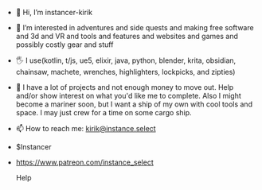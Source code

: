- 👋 Hi, I’m instancer-kirik
- 👀 I’m interested in adventures and side quests and making free software and 3d and VR and tools and features and websites and games and possibly costly gear and stuff
- 🖐 I use(kotlin, t/js, ue5, elixir, java, python, blender, krita, obsidian, chainsaw, machete, wrenches, highlighters, lockpicks, and zipties)
- 💞️ I have a lot of projects and not enough money to move out. Help and/or show interest on what you'd like me to complete. Also I might become a mariner soon, but I want a ship of my own with cool tools and space. I may just crew for a time on some cargo ship.
- 📫 How to reach me: kirik@instance.select
- $Instancer
- https://www.patreon.com/instance_select
  
  Help
<!---
instancer-kirik/instancer-kirik is a ✨ special ✨ repository because its `README.md` (this file) appears on your GitHub profile.
You can click the Preview link to take a look at your changes.
--->
